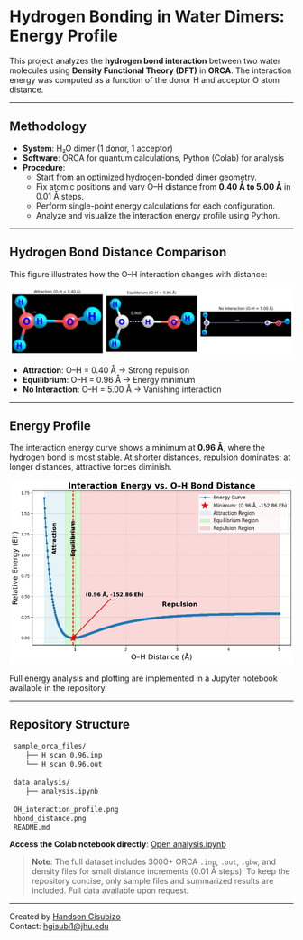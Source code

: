 
#  Hydrogen Bonding in Water Dimers: Energy Profile

This project analyzes the **hydrogen bond interaction** between two water molecules using **Density Functional Theory (DFT)** in **ORCA**. The interaction energy was computed as a function of the donor H and acceptor O atom distance.

---

##  Methodology

- **System**: H₂O dimer (1 donor, 1 acceptor)
- **Software**: ORCA for quantum calculations, Python (Colab) for analysis
- **Procedure**:
  - Start from an optimized hydrogen-bonded dimer geometry.
  - Fix atomic positions and vary O–H distance from **0.40 Å to 5.00 Å** in 0.01 Å steps.
  - Perform single-point energy calculations for each configuration.
  - Analyze and visualize the interaction energy profile using Python.

---

##  Hydrogen Bond Distance Comparison

This figure illustrates how the O–H interaction changes with distance:

![Hydrogen Bond Distances](./hbond_distance.png)

- **Attraction**: O–H = 0.40 Å → Strong repulsion
- **Equilibrium**: O–H = 0.96 Å → Energy minimum
- **No Interaction**: O–H = 5.00 Å → Vanishing interaction

---

##  Energy Profile

The interaction energy curve shows a minimum at **0.96 Å**, where the hydrogen bond is most stable. At shorter distances, repulsion dominates; at longer distances, attractive forces diminish.

![O–H Interaction Profile](./OH_interaction_profile.png)

Full energy analysis and plotting are implemented in a Jupyter notebook available in the repository.

---

##  Repository Structure

```
 sample_orca_files/         
    ├── H_scan_0.96.inp      
    └── H_scan_0.96.out      

 data_analysis/             
    ├── analysis.ipynb        

 OH_interaction_profile.png 
 hbond_distance.png 
 README.md                  
```

 **Access the Colab notebook directly**: [Open analysis.ipynb](./OH_interaction_profile_data_analysis.ipynb)

>  **Note**: The full dataset includes 3000+ ORCA `.inp`, `.out`, `.gbw`, and density files for small distance increments (0.01 Å steps). To keep the repository concise, only sample files and summarized results are included. Full data available upon request.

---

Created by [Handson Gisubizo](https://github.com/handsongisubizo)  
Contact: hgisubi1@jhu.edu

